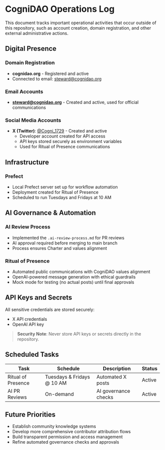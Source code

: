 # CogniDAO Operations Log

This document tracks important operational activities that occur outside of this repository, such as account creation, domain registration, and other external administrative actions.

## Digital Presence

### Domain Registration

- **cognidao.org** - Registered and active
- Connected to email: steward@cognidao.org

### Email Accounts

- **steward@cognidao.org** - Created and active, used for official communications

### Social Media Accounts

- **X (Twitter)**: [@Cogni_1729](https://twitter.com/Cogni_1729) - Created and active
  - Developer account created for API access
  - API keys stored securely as environment variables
  - Used for Ritual of Presence communications

## Infrastructure

### Prefect

- Local Prefect server set up for workflow automation
- Deployment created for Ritual of Presence
- Scheduled to run Tuesdays and Fridays at 10 AM

## AI Governance & Automation

### AI Review Process

- Implemented the `.ai-review-process.md` for PR reviews
- AI approval required before merging to main branch
- Process ensures Charter and values alignment

### Ritual of Presence

- Automated public communications with CogniDAO values alignment
- OpenAI-powered message generation with ethical guardrails
- Mock mode for testing (no actual posts) until final approvals

## API Keys and Secrets

All sensitive credentials are stored securely:

- X API credentials
- OpenAI API key

> **Security Note**: Never store API keys or secrets directly in the repository.

## Scheduled Tasks

| Task | Schedule | Description | Status |
|------|----------|-------------|--------|
| Ritual of Presence | Tuesdays & Fridays @ 10 AM | Automated X posts | Active |
| AI PR Reviews | On-demand | AI governance checks | Active |

## Future Priorities

- Establish community knowledge systems
- Develop more comprehensive contributor attribution flows
- Build transparent permission and access management
- Refine automated governance checks and approvals 